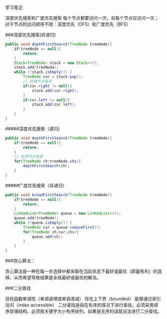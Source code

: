 学习笔记

深度优先搜索和广度优先搜索 每个节点都要访问一次，且每个节点仅访问一次； 对于节点的访问顺序不限：深度优先（DFS）和广度优先（BFS）

###深度优先搜索(非递归)
```java
public void depthFirstSearch(TreeNode treeNode){
    if(treeNode == null){
        return;
    }
    Stack<TreeNode> stack = new Stack<>();
    stack.add(treeNode);
    while (!stack.isEmpty()) {
        TreeNode cur = stack.pop();
        // 处理节点信息
        if(cur.right != null){
            stack.add(cur.right);
        }
        if(cur.left != null){
            stack.add(cur.left);
        }
    }
}
```

#####深度优先搜索（递归）
```java
public void depthFirstSearch(TreeNode treeNode){
    if(treeNode == null){
        return;
    }
    // 处理节点信息
    for(TreeNode ch:treeNode.chs){
        depthFirstSearch(ch);
    }
}
```

#####广度优先搜索（非递归）
```java
public void broadFirstSearch(TreeNode treeNode){
    if(treeNode == null){
        return;
    }
    LinkedList<TreeNode> queue = new LinkedList<>();
    queue.add(treeNode);
    while (!queue.isEmpty()) {
        TreeNode cur = queue.removeFirst();
        for(TreeNode ch:cur.chs){
            queue.add(ch);
        }
    }
}
```

###贪心算法：

贪心算法是一种在每一步选择中都采取在当前状态下最好或最优（即最有利）的选择，从而希望导致结果是全局最好或最优的解法。


###二分查找

目标函数单调性（单调递增或单调递减）
存在上下界（bounded）
能够通过索引访问（index accessible）
二分查找是指在有序的情况下进行查找，必须采用顺序存储结构，必须按关键字大小有序排列。如果是无序的话就没法进行二分查找。

